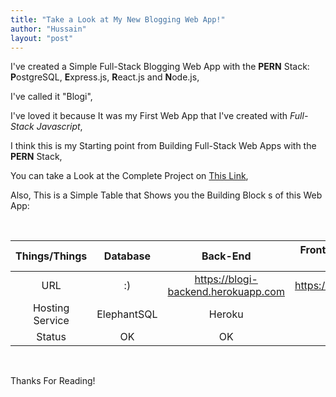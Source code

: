 ```yaml
---
title: "Take a Look at My New Blogging Web App!"
author: "Hussain"
layout: "post"
---
```


I've created a Simple Full-Stack Blogging Web App with the **PERN** Stack: **P**ostgreSQL, **E**xpress.js, **R**eact.js and **N**ode.js,

I've called it "Blogi",

I've loved it because It was my First Web App that I've created with *Full-Stack Javascript*,

I think this is my Starting point from Building Full-Stack Web Apps with the **PERN** Stack,

You can take a Look at the Complete Project on [This Link](https://bit.ly/blogi-full),

Also, This is a Simple Table that Shows you the Building Block s of this Web App:

<br />

|  Things/Things  |   Database  |               Back-End              |  Front-End (Complete App) |
|:---------------:|:-----------:|:-----------------------------------:|:-------------------------:|
|       URL       |      :)     | https://blogi-backend.herokuapp.com  | https://theblogi.web.app  |
| Hosting Service | ElephantSQL |                Heroku               |          Netlify          |
|      Status     |      OK     |                  OK                 |             OK            |

<br />

Thanks For Reading!
